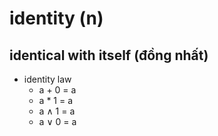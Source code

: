 # identity (n)

## identical with itself (đồng nhất)

- identity law
  - a + 0 = a
  - a * 1 = a
  - a &#x2227; 1 = a
  - a &#x2228; 0 = a